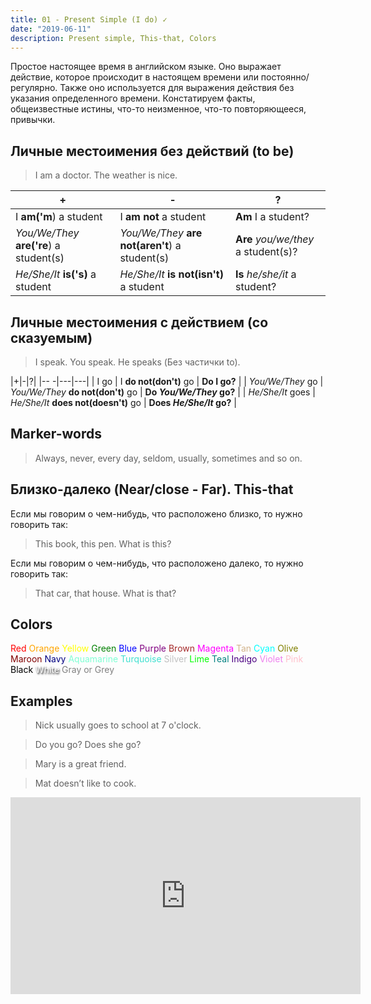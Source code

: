 ```yaml
---
title: 01 - Present Simple (I do) ✓
date: "2019-06-11"
description: Present simple, This-that, Colors
---
```


Простое настоящее время в английском языке. Оно выражает действие, которое происходит в настоящем времени или постоянно/регулярно. Также оно используется для выражения действия без указания определенного времени. Констатируем факты, общеизвестные истины, что-то неизменное, что-то повторяющееся, привычки.

## Личные местоимения без действий (to be)
>I am a doctor. The weather is nice.

|+|-|?| 
|---|---|---|
| I **am('m**) a student | I **am not** a student | **Am** I a student? |
| *You/We/They* **are('re**) a student(s)  | *You/We/They* **are not(aren't**) a student(s) | **Are** *you/we/they* a student(s)? |
| *He/She/It* **is('s)** a student | *He/She/It* **is not(isn't)** a student | **Is** *he/she/it* a student?|

## Личные местоимения с действием (со сказуемым)

> I speak. You speak. He speaks (Без частички to).

|+|-|?| 
|-- -|---|---|
| I go | I **do not(don't)** go | **Do I go?** |
| *You/We/They* go | *You/We/They* **do not(don't)** go | **Do *You/We/They* go?** |
| *He/She/It* goes | *He/She/It* **does not(doesn't)** go | **Does *He/She/It* go?** |

## Marker-words

> Always, never, every day, seldom, usually, sometimes and so on.

## Близко-далеко (Near/close - Far). This-that

Если мы говорим о чем-нибудь, что расположено близко, то нужно говорить так: 
> This book, this pen. What is this?

Если мы говорим о чем-нибудь, что расположено далеко, то нужно говорить так: 
> That car, that house. What is that?

## Colors
<div style="display: flex; flex-wrap: wrap;">
  <span style="color: red;">Red</span>&nbsp;
  <span style="color: orange;">Orange</span>&nbsp;
  <span style="color: yellow;">Yellow</span>&nbsp;
  <span style="color: green;">Green</span>&nbsp;
  <span style="color: blue;">Blue</span>&nbsp;
  <span style="color: purple;">Purple</span>&nbsp;
  <span style="color: brown;">Brown</span>&nbsp;
  <span style="color: magenta;">Magenta</span>&nbsp;
  <span style="color: tan;">Tan</span>&nbsp;
  <span style="color: cyan;">Cyan</span>&nbsp;
  <span style="color: olive;">Olive</span>&nbsp;
  <span style="color: maroon;">Maroon</span>&nbsp;
  <span style="color: navy;">Navy</span>&nbsp;
  <span style="color: aquamarine;">Aquamarine</span>&nbsp;
  <span style="color: turquoise;">Turquoise</span>&nbsp;
  <span style="color: silver;">Silver</span>&nbsp;
  <span style="color: lime;">Lime</span>&nbsp;
  <span style="color: teal;">Teal</span>&nbsp;
  <span style="color: indigo;">Indigo</span>&nbsp;
  <span style="color: violet;">Violet</span>&nbsp;
  <span style="color: pink;">Pink</span>&nbsp;
  <span style="color: black;">Black</span>&nbsp;
  <span style="color: white; text-shadow: 1px 2px 3px #000;">White</span>&nbsp;
  <span style="color: grey">Gray or Grey</span>&nbsp;
</div>

## Examples

> Nick usually goes to school at 7 o'clock.

> Do you go? Does she go?

> Mary is a great friend.

> Mat doesn’t like to cook.

<iframe width="560" height="315" src="https://www.youtube.com/embed/6Qd1xAikoQc" frameborder="0" allow="accelerometer; autoplay; encrypted-media; gyroscope; picture-in-picture" allowfullscreen></iframe>